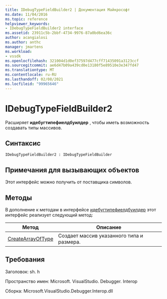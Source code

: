 ```yaml
---
title: IDebugTypeFieldBuilder2 | Документация Майкрософт
ms.date: 11/04/2016
ms.topic: reference
helpviewer_keywords:
- IDebugTypeFieldBuilder2 interface
ms.assetid: 23911c5b-2bbf-4734-9976-87a0bd6ea36c
author: acangialosi
ms.author: anthc
manager: jmartens
ms.workload:
- vssdk
ms.openlocfilehash: 321004d1d0ef37597d477cff71435091a3123ccf
ms.sourcegitcommit: ae6d47b09a439cd0e13180f5e89510e3e347fd47
ms.translationtype: MT
ms.contentlocale: ru-RU
ms.lasthandoff: 02/08/2021
ms.locfileid: "99965646"
---
```

# <a name="idebugtypefieldbuilder2"></a>IDebugTypeFieldBuilder2
Расширяет **идебугтипефиелдбуилдер** , чтобы иметь возможность создавать типы массивов.

## <a name="syntax"></a>Синтаксис

```
IDebugTypeFieldBuilder2 : IDebugTypeFieldBuilder
```

## <a name="notes-for-callers"></a>Примечания для вызывающих объектов
 Этот интерфейс можно получить от поставщика символов.

## <a name="methods"></a>Методы
 В дополнение к методам в интерфейсе [идебугтипефиелдбуилдер](../../../extensibility/debugger/reference/idebugtypefieldbuilder.md) этот интерфейс реализует следующий метод:

|Метод|Описание|
|------------|-----------------|
|[CreateArrayOfType](../../../extensibility/debugger/reference/idebugtypefieldbuilder2-createarrayoftype.md)|Создает массив указанного типа и размера.|

## <a name="requirements"></a>Требования
 Заголовок: sh. h

 Пространство имен: Microsoft. VisualStudio. Debugger. Interop

 Сборка: Microsoft.VisualStudio.Debugger.Interop.dll
